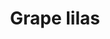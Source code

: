 ---
title: Grape lilas
date: 
draft: false

# descripcion
description : Aros espectaculares! En plata 925 y cristal Swarovski. Simplemente bellísimos.

materials: Plata 925

color: 

dimensions: Largo 6.5 cm

code: 01-10-1012

type: "Aros"

categories: []

price: $9.360,00

price_eftvo: $7.955,00

# Images
# first image will be shown in the product page
images:
  # - image: "images/path_to_image"
  # La ubicacion de las imagenes es imagenes/Aros/Aros.Cristal Swarovski/01-10-1012-grape-lilas
  - image: "./images/aros/cristal_swarovski/01-10-1012-grape-lilas_a.jpg"
  - image: "./images/aros/cristal_swarovski/01-10-1012-grape-lilas_b.jpg"
---